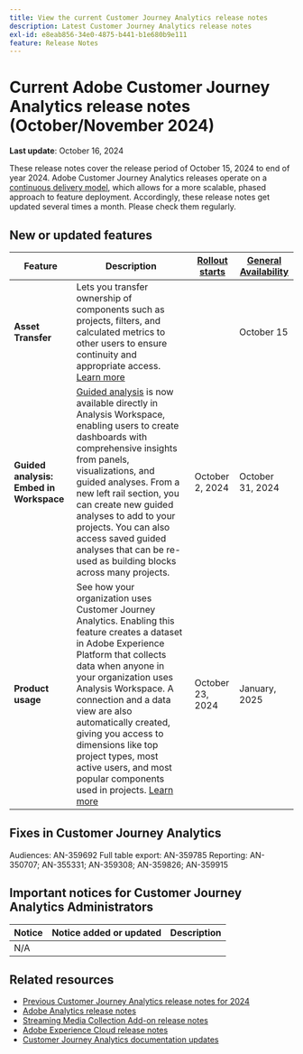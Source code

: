 ```yaml
---
title: View the current Customer Journey Analytics release notes
description: Latest Customer Journey Analytics release notes
exl-id: e8eab856-34e0-4875-b441-b1e680b9e111
feature: Release Notes
---
```

# Current Adobe Customer Journey Analytics release notes (October/November 2024)

**Last update**: October 16, 2024

These release notes cover the release period of October 15, 2024 to end of year 2024. Adobe Customer Journey Analytics releases operate on a [continuous delivery model](releases.md), which allows for a more scalable, phased approach to feature deployment. Accordingly, these release notes get updated several times a month. Please check them regularly.

## New or updated features 

| Feature | Description | [Rollout starts](releases.md) | [General Availability](releases.md) |
| ----------- | ---------- | ------- | ---- |
| **Asset Transfer** | Lets you transfer ownership of components such as projects, filters, and calculated metrics to other users to ensure continuity and appropriate access. [Learn more](/help/tools/asset-transfer/transfer-assets.md)  |  | October 15  |
| **Guided analysis: Embed in Workspace** | [Guided analysis](https://experienceleague.adobe.com/en/docs/analytics-platform/using/guided-analysis/overview) is now available directly in Analysis Workspace, enabling users to create dashboards with comprehensive insights from panels, visualizations, and guided analyses. From a new left rail section, you can create new guided analyses to add to your projects. You can also access saved guided analyses that can be re-used as building blocks across many projects.| October 2, 2024  | October 31, 2024 |
| **Product usage** | See how your organization uses Customer Journey Analytics. Enabling this feature creates a dataset in Adobe Experience Platform that collects data when anyone in your organization uses Analysis Workspace. A connection and a data view are also automatically created, giving you access to dimensions like top project types, most active users, and most popular components used in projects. [Learn more](https://experienceleague.adobe.com/en/docs/analytics-platform/using/tools/product-usage/usage-overview) | October 23, 2024 | January, 2025 |


## Fixes in Customer Journey Analytics

Audiences: AN-359692
Full table export: AN-359785
Reporting: AN-350707; AN-355331; AN-359308; AN-359826; AN-359915

## Important notices for Customer Journey Analytics Administrators

| Notice | Notice added or updated | Description |
| --- | --- | --- |
| N/A | | | 


## Related resources

* [Previous Customer Journey Analytics release notes for 2024](/help/release-notes/2024.md)
* [Adobe Analytics release notes](https://experienceleague.adobe.com/docs/analytics/release-notes/latest.html)
* [Streaming Media Collection Add-on release notes](https://experienceleague.adobe.com/docs/media-analytics/using/additional-resources/release-notes.html)
* [Adobe Experience Cloud release notes](https://experienceleague.adobe.com/docs/release-notes/experience-cloud/current.html)
* [Customer Journey Analytics documentation updates](/help/release-notes/doc-changes.md)

